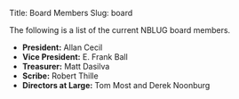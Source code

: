 Title: Board Members
Slug: board

The following is a list of the current NBLUG board members.

* **President:** Allan Cecil
* **Vice President:** E. Frank Ball
* **Treasurer:** Matt Dasilva
* **Scribe:** Robert Thille
* **Directors at Large:** Tom Most and Derek Noonburg
